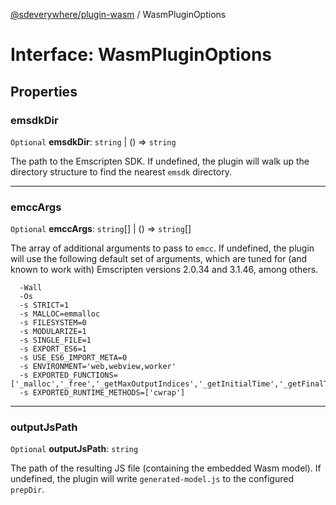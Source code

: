 [@sdeverywhere/plugin-wasm](../index.md) / WasmPluginOptions

# Interface: WasmPluginOptions

## Properties

### emsdkDir

 `Optional` **emsdkDir**: `string` \| () => `string`

The path to the Emscripten SDK.  If undefined, the plugin will walk up the directory
structure to find the nearest `emsdk` directory.

___

### emccArgs

 `Optional` **emccArgs**: `string`[] \| () => `string`[]

The array of additional arguments to pass to `emcc`.  If undefined, the plugin will
use the following default set of arguments, which are tuned for (and known to work
with) Emscripten versions 2.0.34 and 3.1.46, among others.
```
  -Wall
  -Os
  -s STRICT=1
  -s MALLOC=emmalloc
  -s FILESYSTEM=0
  -s MODULARIZE=1
  -s SINGLE_FILE=1
  -s EXPORT_ES6=1
  -s USE_ES6_IMPORT_META=0
  -s ENVIRONMENT='web,webview,worker'
  -s EXPORTED_FUNCTIONS=['_malloc','_free','_getMaxOutputIndices','_getInitialTime','_getFinalTime','_getSaveper','_setLookup','_runModelWithBuffers']
  -s EXPORTED_RUNTIME_METHODS=['cwrap']
```

___

### outputJsPath

 `Optional` **outputJsPath**: `string`

The path of the resulting JS file (containing the embedded Wasm model).  If undefined,
the plugin will write `generated-model.js` to the configured `prepDir`.
